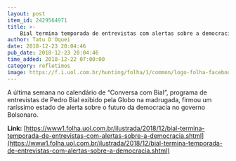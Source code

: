 ```yaml
---
layout: post
item_id: 2429564971
title: >-
    Bial termina temporada de entrevistas com alertas sobre a democracia
author: Tatu D'Oquei
date: 2018-12-23 20:04:46
pub_date: 2018-12-23 20:04:46
time_added: 2018-12-22 07:00:00
category: refletimos
image: https://f.i.uol.com.br/hunting/folha/1/common/logo-folha-facebook.jpg
---
```


​A última semana no calendário de “Conversa com Bial”, programa de entrevistas de Pedro Bial exibido pela Globo na madrugada, firmou um raríssimo estado de alerta sobre o futuro da democracia no governo Bolsonaro.

**Link:** [https://www1.folha.uol.com.br/ilustrada/2018/12/bial-termina-temporada-de-entrevistas-com-alertas-sobre-a-democracia.shtml](https://www1.folha.uol.com.br/ilustrada/2018/12/bial-termina-temporada-de-entrevistas-com-alertas-sobre-a-democracia.shtml)

